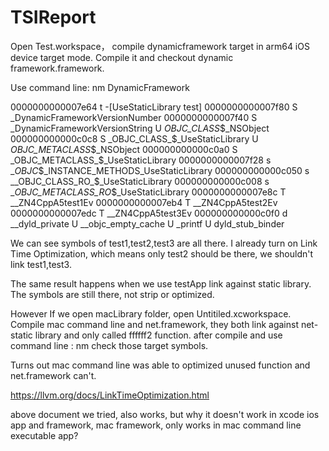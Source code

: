 # TSIReport





Open Test.workspace， compile dynamicframework target in arm64 iOS device target mode.
Compile it and checkout dynamic framework.framework.

Use command line:
nm DynamicFramework 

0000000000007e64 t -[UseStaticLibrary test]
0000000000007f80 S _DynamicFrameworkVersionNumber
0000000000007f40 S _DynamicFrameworkVersionString
                 U _OBJC_CLASS_$_NSObject
000000000000c0c8 S _OBJC_CLASS_$_UseStaticLibrary
                 U _OBJC_METACLASS_$_NSObject
000000000000c0a0 S _OBJC_METACLASS_$_UseStaticLibrary
0000000000007f28 s __OBJC_$_INSTANCE_METHODS_UseStaticLibrary
000000000000c050 s __OBJC_CLASS_RO_$_UseStaticLibrary
000000000000c008 s __OBJC_METACLASS_RO_$_UseStaticLibrary
0000000000007e8c T __ZN4CppA5test1Ev
0000000000007eb4 T __ZN4CppA5test2Ev
0000000000007edc T __ZN4CppA5test3Ev
000000000000c0f0 d __dyld_private
                 U __objc_empty_cache
                 U _printf
                 U dyld_stub_binder



We can see symbols of test1,test2,test3 are all there.
I already turn on Link Time Optimization, which means only test2 should be there, we shouldn't link test1,test3.

The same result happens when we use testApp link against static library. The symbols are still there, not strip or optimized.


However If we open macLibrary folder, open Untitiled.xcworkspace.
Compile mac command line and net.framework, they both link against net-static library and only called ffffff2 function.
after compile and use command line : nm    check those target symbols.

Turns out mac command line was able to optimized unused function and net.framework can't.

https://llvm.org/docs/LinkTimeOptimization.html

above document we tried, also works, but why it doesn't work in xcode ios app and framework, mac framework, only works in mac command line executable app?




